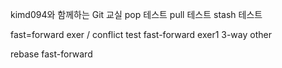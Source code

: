 kimd094와 함께하는 Git 교실
pop 테스트
pull 테스트
stash 테스트




fast=forward exer / conflict test
fast-forward exer1
3-way other

rebase fast-forward
